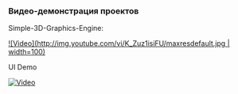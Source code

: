 ### Видео-демонстрация проектов 

Simple-3D-Graphics-Engine:

[![Video](http://img.youtube.com/vi/K_Zuz1isiFU/maxresdefault.jpg | width=100)](http://www.youtube.com/watch?v=K_Zuz1isiFU "Simple 3D Graphics Engine")

UI Demo

[![Video](http://img.youtube.com/vi/Vinw559KHRo/maxresdefault.jpg)](http://www.youtube.com/watch?v=Vinw559KHRo "UIShowcase")
